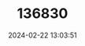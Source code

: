 ---
title: "136830"
category: "Marmosops neblina"
draft: false
date: 2024-02-22 13:03:51
languages:
  English: ["Neblina Slender Opossum"]
---